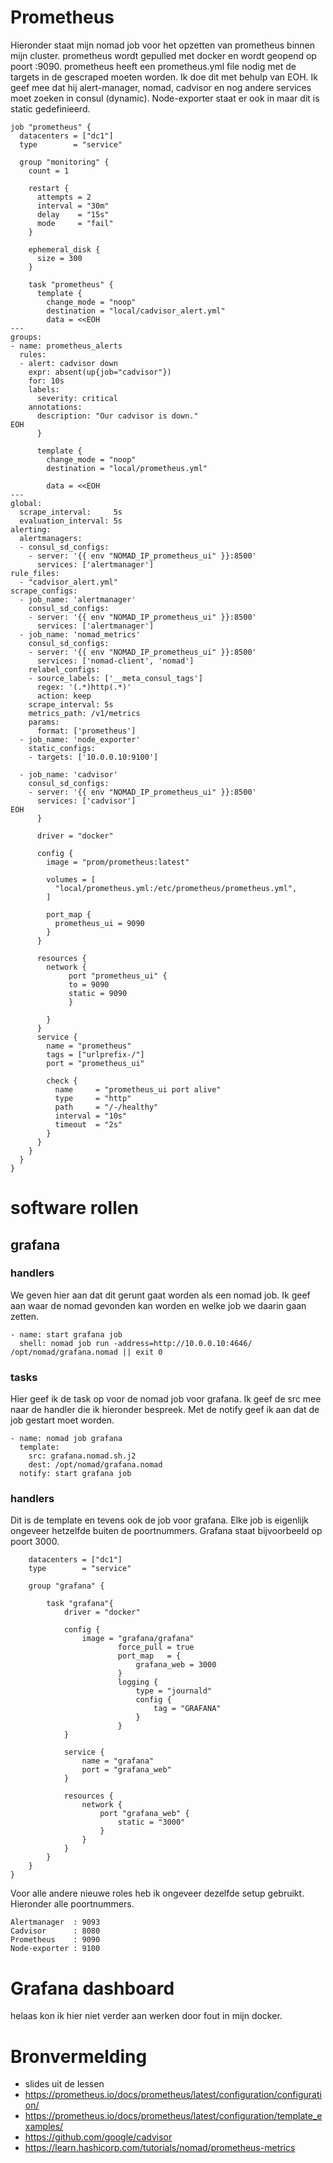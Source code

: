 # Prometheus
Hieronder staat mijn nomad job voor het opzetten van prometheus binnen mijn cluster. prometheus wordt gepulled met docker en wordt geopend op poort :9090. prometheus heeft een prometheus.yml file nodig met de targets in de gescraped moeten worden. Ik doe dit met behulp van EOH. Ik geef mee dat hij alert-manager, nomad, cadvisor en nog andere services moet zoeken in consul (dynamic). Node-exporter staat er ook in maar dit is static gedefinieerd.

```
job "prometheus" {
  datacenters = ["dc1"]
  type        = "service"

  group "monitoring" {
    count = 1

    restart {
      attempts = 2
      interval = "30m"
      delay    = "15s"
      mode     = "fail"
    }

    ephemeral_disk {
      size = 300
    }

    task "prometheus" {
      template {
        change_mode = "noop"
        destination = "local/cadvisor_alert.yml"
        data = <<EOH
---
groups:
- name: prometheus_alerts
  rules:
  - alert: cadvisor down
    expr: absent(up{job="cadvisor"})
    for: 10s
    labels:
      severity: critical
    annotations:
      description: "Our cadvisor is down."
EOH
      }

      template {
        change_mode = "noop"
        destination = "local/prometheus.yml"

        data = <<EOH
---
global:
  scrape_interval:     5s
  evaluation_interval: 5s
alerting:
  alertmanagers:
  - consul_sd_configs:
    - server: '{{ env "NOMAD_IP_prometheus_ui" }}:8500'
      services: ['alertmanager']
rule_files:
  - "cadvisor_alert.yml"
scrape_configs:
  - job_name: 'alertmanager'
    consul_sd_configs:
    - server: '{{ env "NOMAD_IP_prometheus_ui" }}:8500'
      services: ['alertmanager']
  - job_name: 'nomad_metrics'
    consul_sd_configs:
    - server: '{{ env "NOMAD_IP_prometheus_ui" }}:8500'
      services: ['nomad-client', 'nomad']
    relabel_configs:
    - source_labels: ['__meta_consul_tags']
      regex: '(.*)http(.*)'
      action: keep
    scrape_interval: 5s
    metrics_path: /v1/metrics
    params:
      format: ['prometheus']
  - job_name: 'node_exporter'
    static_configs:
    - targets: ['10.0.0.10:9100']
  
  - job_name: 'cadvisor'
    consul_sd_configs:
    - server: '{{ env "NOMAD_IP_prometheus_ui" }}:8500'
      services: ['cadvisor']
EOH
      }

      driver = "docker"

      config {
        image = "prom/prometheus:latest"

        volumes = [
          "local/prometheus.yml:/etc/prometheus/prometheus.yml",
        ]

        port_map {
          prometheus_ui = 9090
        }
      }

      resources {
        network {
             port "prometheus_ui" {
             to = 9090
             static = 9090
             }

        }
      }
      service {
        name = "prometheus"
        tags = ["urlprefix-/"]
        port = "prometheus_ui"

        check {
          name     = "prometheus_ui port alive"
          type     = "http"
          path     = "/-/healthy"
          interval = "10s"
          timeout  = "2s"
        }
      }
    }
  }
}
```

# software rollen
## grafana
### handlers
We geven hier aan dat dit gerunt gaat worden als een nomad job. Ik geef aan waar de nomad gevonden kan worden en welke job we daarin gaan zetten.

```---
- name: start grafana job
  shell: nomad job run -address=http://10.0.0.10:4646/ /opt/nomad/grafana.nomad || exit 0
```
### tasks
Hier geef ik de task op voor de nomad job voor grafana. Ik geef de src mee naar de handler die ik hieronder bespreek. Met de notify geef ik aan dat de job gestart moet worden.
```---
- name: nomad job grafana
  template:
    src: grafana.nomad.sh.j2
    dest: /opt/nomad/grafana.nomad
  notify: start grafana job
```
### handlers
Dit is de template en tevens ook de job voor grafana. Elke job is eigenlijk ongeveer hetzelfde buiten de poortnummers. Grafana staat bijvoorbeeld op poort 3000.

```job "grafana" {
    datacenters = ["dc1"]
    type        = "service"

    group "grafana" {

        task "grafana"{
            driver = "docker"
        
            config {
                image = "grafana/grafana"
                        force_pull = true
                        port_map   = {
                            grafana_web = 3000
                        }
                        logging {
                            type = "journald"
                            config {
                                tag = "GRAFANA"
                            }
                        }
            }

            service {
                name = "grafana"
                port = "grafana_web"
            }
            
            resources {
                network {
                    port "grafana_web" {
                        static = "3000"
                    }
                }
            }
        }
    }
}
```

Voor alle andere nieuwe roles heb ik ongeveer dezelfde setup gebruikt. Hieronder alle poortnummers.

```Grafana       :3000 
Alertmanager  : 9093
Cadvisor      : 8080
Prometheus    : 9090
Node-exporter : 9100
```

# Grafana dashboard
helaas kon ik hier niet verder aan werken door fout in mijn docker.

# Bronvermelding
- slides uit de lessen
- https://prometheus.io/docs/prometheus/latest/configuration/configuration/
- https://prometheus.io/docs/prometheus/latest/configuration/template_examples/
- https://github.com/google/cadvisor
- https://learn.hashicorp.com/tutorials/nomad/prometheus-metrics
